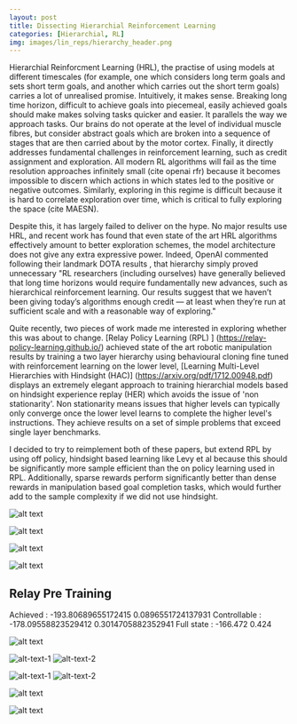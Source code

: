 ```yaml
---
layout: post
title: Dissecting Hierarchial Reinforcement Learning
categories: [Hierarchial, RL]
img: images/lin_reps/hierarchy_header.png
---
```


Hierarchial Reinforcment Learning (HRL), the practise of using models at different timescales (for example, one which considers long term goals and sets short term goals, and another which carries out the short term goals) carries a lot of unrealised promise. Intuitively, it makes sense. Breaking long time horizon, difficult to achieve goals into piecemeal, easily achieved goals should make makes solving tasks quicker and easier. It parallels the way we approach tasks. Our brains do not operate at the level of individual muscle fibres, but consider abstract goals which are broken into a sequence of stages that are then carried about by the motor cortex. Finally, it directly addresses fundamental challenges in reinforcement learning, such as credit assignment and exploration. All modern RL algorithms will fail as the time resolution approaches infinitely small (cite openai rfr) because it becomes impossible to discern which actions in which states led to the positive or negative outcomes. Similarly, exploring in this regime is difficult because it is hard to correlate exploration over time, which is critical to fully exploring the space (cite MAESN).

Despite this, it has largely failed to deliver on the hype. No major results use HRL, and recent work has found that even state of the art HRL algorithms effectively amount to better exploration schemes, the model architecture does not give any extra expressive power. Indeed, OpenAI commented following their landmark DOTA results , that hierarchy simply proved unnecessary  "RL researchers (including ourselves) have generally believed that long time horizons would require fundamentally new advances, such as hierarchical reinforcement learning. Our results suggest that we haven’t been giving today’s algorithms enough credit — at least when they’re run at sufficient scale and with a reasonable way of exploring."

Quite recently, two pieces of work made me interested in exploring whether this was about to change. [Relay Policy Learning (RPL) ] (https://relay-policy-learning.github.io/) achieved state of the art robotic manipulation results by training a two layer hierarchy using behavioural cloning fine tuned with reinforcement learning on the lower level, [Learning Multi-Level Hierarchies with Hindsight (HAC)] (https://arxiv.org/pdf/1712.00948.pdf) displays an extremely elegant approach to training hierarchial models based on hindsight experience replay (HER) which avoids the issue of 'non stationarity'. Non stationarity means issues that higher levels can typically only converge once the lower level learns to complete the higher level's instructions. They achieve results on a set of simple problems that exceed single layer benchmarks. 

I decided to try to reimplement both of these papers, but extend RPL by using off policy, hindsight based learning like Levy et al because this should be significantly more sample efficient than the on policy learning used in RPL. Additionally, sparse rewards perform significantly better than dense rewards in manipulation based goal completion tasks, which would further add to the sample complexity if we did not use hindsight. 




![alt text](https://sholtodouglas.github.io/images/hierarchial/hiervsnot.png "Hierarchy vs Single Layer")

![alt text](https://sholtodouglas.github.io/images/hierarchial/benefitsofexplorationhierarchially.png "Hierarchy vs Single Layer")


![alt text](https://sholtodouglas.github.io/images/hierarchial/goalsfaraway.png "Hierarchy vs Single Layer")

![alt text](https://sholtodouglas.github.io/images/hierarchial/sgtestingvsnot.png "Hierarchy vs Single Layer")

## Relay Pre Training

Achieved : -193.80689655172415 0.0896551724137931
Controllable : -178.09558823529412 0.3014705882352941
Full state : -166.472 0.424

![alt text](https://sholtodouglas.github.io/images/hierarchial/comparison.gif "Hierarchy vs Single Layer")

![alt-text-1](https://sholtodouglas.github.io/images/hierarchial/qviz1.gif "title-1") ![alt-text-2](https://sholtodouglas.github.io/images/hierarchial/qviz2.gif "title-2")

![alt-text-1](https://sholtodouglas.github.io/images/hierarchial/HACworks.gif "title-1") ![alt-text-2](https://sholtodouglas.github.io/images/hierarchial/HACworks2.gif "title-2")


![alt text](https://sholtodouglas.github.io/images/hierarchial/final_comparison.png "Hierarchy vs Single Layer")

![alt text](https://sholtodouglas.github.io/images/hierarchial/workingcomparison.gif "Hierarchy vs Single Layer")
